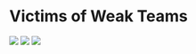 # Victims of Weak Teams

![](https://img.shields.io/badge/Fantasy%20Football-blue)
![](https://img.shields.io/badge/English%20Premier%20League-Draft-red)
![](https://img.shields.io/badge/Carbon-black)
